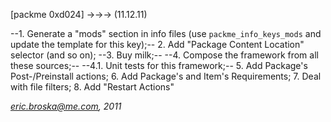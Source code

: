 [packme 0xd024] ->->-> (11.12.11)

--1.  Generate a "mods" section in info files (use `packme_info_keys_mods` and update the template for this key);--
 2.  Add "Package Content Location" selector (and so on);
--3.  Buy milk;--
--4.  Compose the framework from all these sources;--
   --4.1. Unit tests for this framework;--
 5.  Add Package's Post-/Preinstall actions;
 6.  Add Package's and Item's Requirements;
 7.  Deal with file filters;
 8.  Add  "Restart Actions"

*eric.broska@me.com, 2011*
